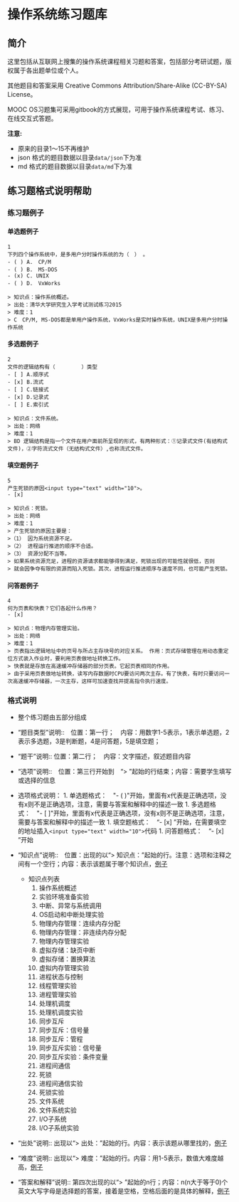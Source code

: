 # 操作系统练习题库

## 简介
这里包括从互联网上搜集的操作系统课程相关习题和答案，包括部分考研试题，版权属于各出题单位或个人。

其他题目和答案采用 Creative Commons Attribution/Share-Alike (CC-BY-SA) License。

MOOC OS习题集可采用gitbook的方式展现，可用于操作系统课程考试、练习、在线交互式答题。

**注意:** 
- 原来的目录1～15不再维护
- json 格式的题目数据以目录`data/json`下为准
- md 格式的题目数据以目录`data/md`下为准


## 练习题格式说明帮助
### 练习题例子
#### 单选题例子
```
1
下列四个操作系统中，是多用户分时操作系统的为（　） 。
- ( ) A.　CP/M 
- ( ) B.　MS-DOS 
- (x) C. UNIX 
- ( ) D.　VxWorks

> 知识点：操作系统概述。
> 出处：清华大学研究生入学考试测试练习2015
> 难度：1
> C　CP/M, MS-DOS都是单用户操作系统，VxWorks是实时操作系统，UNIX是多用户分时操作系统
```
#### 多选题例子
```
2
文件的逻辑结构有（　　　　　）类型
- [ ] A.顺序式 
- [x] B.流式 
- [ ] C.链接式 
- [x] D.记录式 
- [ ] E.索引式

> 知识点：文件系统。
> 出处：网络
> 难度：1
> BD 逻辑结构是指一个文件在用户面前所呈现的形式，有两种形式：①记录式文件(有结构式文件)，②字符流式文件（无结构式文件）,也称流式文件。
```
#### 填空题例子
```
5
产生死锁的原因<input type="text" width="10">。
- [x]  

> 知识点：死锁。
> 出处：网络
> 难度：1
> 产生死锁的原因主要是：
>（1） 因为系统资源不足。
>（2） 进程运行推进的顺序不合适。
>（3） 资源分配不当等。
> 如果系统资源充足，进程的资源请求都能够得到满足，死锁出现的可能性就很低，否则
> 就会因争夺有限的资源而陷入死锁。其次，进程运行推进顺序与速度不同，也可能产生死锁。
```
#### 问答题例子
```
4
何为页表和快表？它们各起什么作用？
- [x]  

> 知识点：物理内存管理实验。
> 出处：网络
> 难度：1
> 页表指出逻辑地址中的页号与所占主存块号的对应关系。 作用：页式存储管理在用动态重定位方式装入作业时，要利用页表做地址转换工作。
> 快表就是存放在高速缓冲存储器的部分页表。它起页表相同的作用。
> 由于采用页表做地址转换，读写内存数据时CPU要访问两次主存。有了快表，有时只要访问一次高速缓冲存储器，一次主存，这样可加速查找并提高指令执行速度。
```

### 格式说明
 * 整个练习题由五部分组成
 * “题目类型”说明::　位置：第一行；　内容：用数字1-5表示，1表示单选题，2表示多选题，3是判断题，4是问答题，5是填空题；
 * “题干”说明:: 位置：第二行；　内容：文字描述，叙述题目内容
 *  “选项”说明::　位置：第三行开始到　“> ”起始的行结束；内容：需要学生填写或选择的信息
   *  选项格式说明：
     1. 单选题格式：　"- ( )"开始，里面有x代表是正确选项，没有x则不是正确选项，注意，需要与答案和解释中的描述一致
     1. 多选题格式：　"- [ ]"开始，里面有x代表是正确选项，没有x则不是正确选项，注意，需要与答案和解释中的描述一致
     1. 填空题格式：　“- [x]  ”开始，在需要填空的地址插入`<input type="text" width="10">`代码
     1. 问答题格式：　“- [x]  ”开始

   * “知识点”说明::　位置：出现的以“> 知识点：”起始的行。注意：选项和注释之间有一个空行；内容：表示该题属于哪个知识点，[例子](https://github.com/chyyuu/os_course_exercise_library/edit/master/1/1.md)
     * 知识点列表
         1. 操作系统概述
         1. 实验环境准备实验
         1. 中断、异常与系统调用
         1. OS启动和中断处理实验
         1. 物理内存管理：连续内存分配
         1. 物理内存管理：非连续内存分配
         1. 物理内存管理实验
         1. 虚拟存储：缺页中断
         1. 虚拟存储：置换算法
         1. 虚拟内存管理实验
         1. 进程状态与控制
         1. 线程管理实验
         1. 进程管理实验
         1. 处理机调度
         1. 处理机调度实验
         1. 同步互斥
         1. 同步互斥：信号量
         1. 同步互斥：管程
         1. 同步互斥实验：信号量
         1. 同步互斥实验：条件变量
         1. 进程间通信
         1. 死锁
         1. 进程间通信实验
         1. 死锁实验
         1. 文件系统
         1. 文件系统实验
         1. I/O子系统
         1. I/O子系统实验
       
   * “出处”说明:: 出现以“> 出处：”起始的行。内容：表示该题从哪里找的，[例子](https://github.com/chyyuu/os_course_exercise_library/edit/master/1/1.md)
   * “难度”说明:: 出现以“> 难度：”起始的行。内容：用1-5表示，数值大难度越高，[例子](https://github.com/chyyuu/os_course_exercise_library/edit/master/1/1.md)
   * “答案和解释”说明:: 第四次出现的以“> ”起始的n行；内容：n(n大于等于0)个英文大写字母是选择题的答案，接着是空格，空格后面的是具体的解释，[例子](https://github.com/chyyuu/os_course_exercise_library/edit/master/1/1.md)




